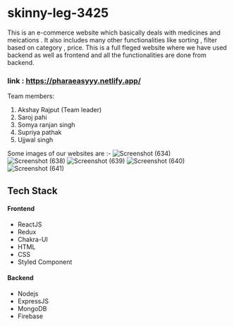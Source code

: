 # skinny-leg-3425
This is an e-commerce website which basically deals with medicines and meications . 
It also includes many other functionalities like sorting , filter based on category , price.
This is a full fleged website where we have used backend as well as frontend and all the functionalities are done from backend.

### link : https://pharaeasyyy.netlify.app/

Team members:
1. Akshay Rajput (Team leader)
2. Saroj pahi
3. Somya ranjan singh
4. Supriya pathak
5. Ujjwal singh

Some images of our websites are :-
![Screenshot (634)](https://user-images.githubusercontent.com/103635044/208608303-c12e6222-f5c1-4fb6-8848-a2d69f84be24.png)
![Screenshot (638)](https://user-images.githubusercontent.com/103635044/208608311-7e8a3b6c-6f26-466c-a892-0c59da85183a.png)
![Screenshot (639)](https://user-images.githubusercontent.com/103635044/208608319-0151eb1f-72ec-4ea4-9732-b96565bc2548.png)
![Screenshot (640)](https://user-images.githubusercontent.com/103635044/208608324-406153b0-9a4e-4c95-a2d5-81f91fe79ea0.png)
![Screenshot (641)](https://user-images.githubusercontent.com/103635044/208608331-a44cb923-f506-4d93-999e-7c334bc20f14.png)

## Tech Stack

#### Frontend
- ReactJS
- Redux
- Chakra-UI
- HTML
- CSS
- Styled Component

#### Backend
- Nodejs
- ExpressJS
- MongoDB
- Firebase

